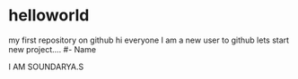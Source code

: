 # helloworld
my first repository on github
hi everyone
I am a new user to github
lets start new project....
#- Name

 I AM SOUNDARYA.S
